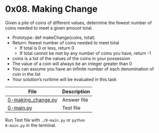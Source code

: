 # 0x08. Making Change

Given a pile of coins of different values, determine the fewest number of coins needed to meet a given amount total.

+ Prototype: def makeChange(coins, total)
+ Return: fewest number of coins needed to meet total
    + If total is 0 or less, return 0
    + If total cannot be met by any number of coins you have, return -1
+ coins is a list of the values of the coins in your possession
+ The value of a coin will always be an integer greater than 0
+ You can assume you have an infinite number of each denomination of coin in the list
+ Your solution’s runtime will be evaluated in this task

| File | Description |
|------|:------------|
| [0-making_change.py](0-making_change.py) | Answer file |
| [0-main.py](0-main.py) | Test file |

Run Test file with <code>./0-main.py</code> or <code>python 0-main.py</code> in the terminal.